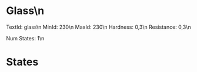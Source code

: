 # Glass\n
TextId: glass\n
MinId: 230\n
MaxId: 230\n
Hardness: 0,3\n
Resistance: 0,3\n

Num States: 1\n
# States
```

```